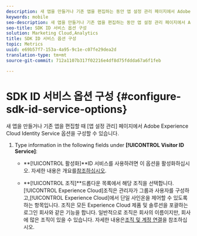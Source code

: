 ```yaml
---
description: 새 앱을 만들거나 기존 앱을 편집하는 동안 앱 설정 관리 페이지에서 Adobe Experience Platform ID 서비스 옵션을 구성할 수 있습니다.
keywords: mobile
seo-description: 새 앱을 만들거나 기존 앱을 편집하는 동안 앱 설정 관리 페이지에서 Adobe Experience Platform ID 서비스 옵션을 구성할 수 있습니다.
seo-title: SDK ID 서비스 옵션 구성
solution: Marketing Cloud,Analytics
title: SDK ID 서비스 옵션 구성
topic: Metrics
uuid: e69b57f7-153a-4a95-9c1e-c07fe29dea2d
translation-type: tm+mt
source-git-commit: 712a1107b317f02216e4df8d75fddda67a6f1feb

---
```



# SDK ID 서비스 옵션 구성 {#configure-sdk-id-service-options}

새 앱을 만들거나 기존 앱을 편집할 때 [앱 설정 관리] 페이지에서 Adobe Experience Cloud Identity Service 옵션을 구성할 수 있습니다.

1. Type information in the following fields under **[!UICONTROL Visitor ID Service]**:

   * **[!UICONTROL 활성화]**ID 서비스를 사용하려면 이 옵션을 활성화하십시오. 자세한 내용은 개요를[참조하십시오](https://docs.adobe.com/content/help/en/id-service/using/intro/overview.html).

   * **[!UICONTROL 조직]**드롭다운 목록에서 해당 조직을 선택합니다.[!UICONTROL Experience Cloud]조직은 관리자가 그룹과 사용자를 구성하고,[!UICONTROL Experience Cloud]에서 단일 사인온을 제어할 수 있도록 하는 항목입니다. 조직은 모든 Experience Cloud 제품 및 솔루션을 포괄하는 로그인 회사와 같은 기능을 합니다. 일반적으로 조직은 회사의 이름이지만, 회사에 많은 조직이 있을 수 있습니다. 자세한 내용은[조직 및 계정 연결](https://docs.adobe.com/content/help/en/core-services/interface/manage-users-and-products/organizations.html)을 참조하십시오.